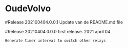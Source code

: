 
# OudeVolvo

#Release 202100404.0.0.1
Update van de README.md file


#Release 20210404.0.0.0
first release. 2021 april 04

	Generate timer interval to switch other relays
